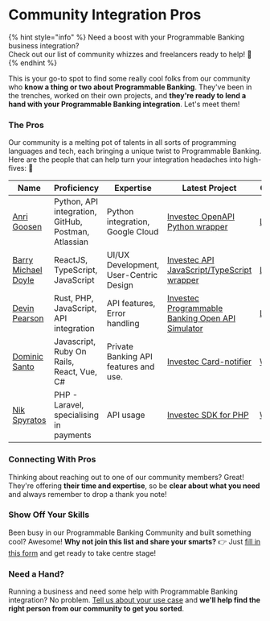 # Community Integration Pros

{% hint style="info" %}
Need a boost with your Programmable Banking business integration? \
Check out our list of community whizzes and freelancers ready to help! 🤩
{% endhint %}

This is your go-to spot to find some really cool folks from our community who **know a thing or two about Programmable Banking**. They've been in the trenches, worked on their own projects, and **they're ready to lend a hand with your Programmable Banking integration**. Let's meet them!

### The Pros

Our community is a melting pot of talents in all sorts of programming languages and tech, each bringing a unique twist to Programmable Banking. Here are the people that can help turn your integration headaches into high-fives: 🙌

<table><thead><tr><th width="124">Name</th><th width="147">Proficiency</th><th>Expertise</th><th width="178">Latest Project</th><th>Contact</th></tr></thead><tbody><tr><td><a href="https://github.com/GoosenA">Anri Goosen</a></td><td>Python, API integration, GitHub, Postman, Atlassian</td><td>Python integration, Google Cloud</td><td><a href="https://pypi.org/project/investec-openapi-wrapper/">Investec OpenAPI Python wrapper</a></td><td><a href="https://www.linkedin.com/in/anri-goosen-06274385/">LinkedIn</a></td></tr><tr><td><a href="https://github.com/barrymichaeldoyle">Barry Michael Doyle</a></td><td>ReactJS, TypeScript, JavaScript</td><td>UI/UX Development, User-Centric Design</td><td><a href="https://github.com/barrymichaeldoyle/investec-openapi">Investec API JavaScript/TypeScript wrapper</a></td><td><a href="https://www.linkedin.com/in/barry-michael-doyle-11369683/">LinkedIn</a></td></tr><tr><td><a href="https://github.com/devinpearson">Devin Pearson</a></td><td>Rust, PHP, JavaScript, API integration</td><td>API features, Error handling</td><td><a href="https://github.com/devinpearson/programmable-banking-sim">Investec Programmable Banking Open API Simulator</a></td><td><a href="https://www.linkedin.com/in/pearsondevin/">LinkedIn</a></td></tr><tr><td><a href="https://github.com/dominicsanto">Dominic Santo</a></td><td>Javascript, Ruby On Rails, React, Vue, C#</td><td>Private Banking API features and use.</td><td><a href="https://github.com/dominicsanto/card-notifier">Investec Card-notifier</a></td><td><a href="https://www.codexpress.co/">Website</a></td></tr><tr><td><a href="https://github.com/nikspyratos/">Nik Spyratos</a></td><td>PHP - Laravel, specialising in payments</td><td>API usage</td><td><a href="https://github.com/nikspyratos/investec-sdk-php">Investec SDK for PHP</a></td><td><a href="https://www.nik.software/">Website</a></td></tr></tbody></table>

### Connecting With Pros

Thinking about reaching out to one of our community members? Great! They're offering **their time and expertise**, so be **clear about what you need** and always remember to drop a thank you note!

### Show Off Your Skills

Been busy in our Programmable Banking Community and built something cool? Awesome! **Why not join this list and share your smarts?** 👉 Just [fill in this form](https://8malmkzgvs8.typeform.com/to/vOof4Zf6) and get ready to take centre stage!

### Need a Hand?

Running a business and need some help with Programmable Banking integration? No problem. [Tell us about your use case](mailto:community@make.dev) and **we'll help find the right person from our community to get you sorted**.
